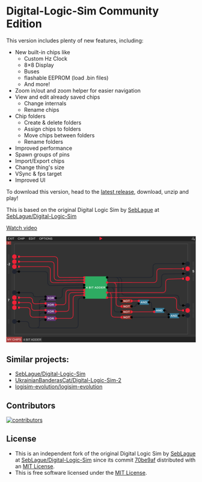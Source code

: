 # Digital-Logic-Sim Community Edition

This version includes plenty of new features, including:

- New built-in chips like
  - Custom Hz Clock
  - 8×8 Display
  - Buses
  - flashable EEPROM (load .bin files)
  - And more!
- Zoom in/out and zoom helper for easier navigation
- View and edit already saved chips
  - Change internals
  - Rename chips
- Chip folders
  - Create & delete folders
  - Assign chips to folders
  - Move chips between folders
  - Rename folders
- Improved performance
- Spawn groups of pins
- Import/Export chips
- Change thing's size
- VSync & fps target
- Improved UI

To download this version, head to the [latest release][1], download, unzip and play!

This is based on the original Digital Logic Sim by [SebLague][2] at [SebLague/Digital-Logic-Sim][3]

[Watch video][4]

![Simulation Screenshot][image-1]

## Similar projects:
- [SebLague/Digital-Logic-Sim][5]
- [UkrainianBanderasCat/Digital-Logic-Sim-2][6]
- [logisim-evolution/logisim-evolution][7]

## Contributors

[![contributors](https://contrib.rocks/image?repo=DigitalLogicSimCommunity/Digital-Logic-Sim-CE)](https://github.com/DigitalLogicSimCommunity/Digital-Logic-Sim-CE/graphs/contributors)

## License

- This is an independent fork of the original Digital Logic Sim by [SebLague][8] at [SebLague/Digital-Logic-Sim][9] since its commit [70be9af][10] distributed with an [MIT License][11].
- This is free software licensed under the [MIT License][12].

[1]:	https://github.com/DigitalLogicSimCommunity/Digital-Logic-Sim-CE/releases/latest
[2]:	https://github.com/SebLague
[3]:	https://github.com/SebLague/Digital-Logic-Sim
[4]:	https://www.youtube.com/watch?v=QZwneRb-zqA
[5]:	https://github.com/SebLague/Digital-Logic-Sim
[6]:	https://github.com/UkrainianBanderasCat/Digital-Logic-Sim2
[7]:	https://github.com/logisim-evolution/logisim-evolution
[8]:	https://github.com/SebLague
[9]:	https://github.com/SebLague/Digital-Logic-Sim
[10]:	https://github.com/SebLague/Digital-Logic-Sim/commit/70be9af9812b61e1bf3f7b4ec3c38d109fb311c7
[11]:	https://github.com/SebLague/Digital-Logic-Sim/blob/70be9af9812b61e1bf3f7b4ec3c38d109fb311c7/LICENSE
[12]:	LICENSE

[image-1]:	https://raw.githubusercontent.com/DigitalLogicSimCommunity/.github/main/imgs/ALU.png
